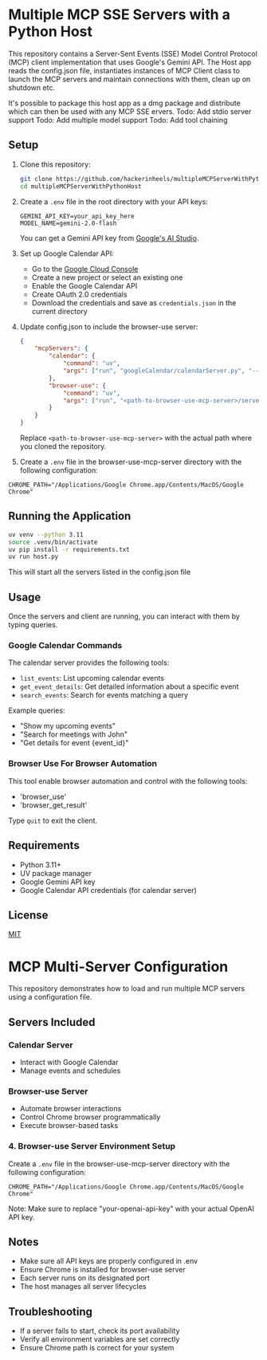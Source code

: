 # Multiple MCP SSE Servers with a Python Host
This repository contains a Server-Sent Events (SSE) Model Control Protocol (MCP) client implementation that uses Google's Gemini API.
The Host app reads the config.json file, instantiates instances of MCP Client class to launch the MCP servers and maintain connections with them, clean up on shutdown etc.

It's possible to package this host app as a dmg package and distribute which can then be used with any MCP SSE ervers. 
Todo: Add stdio server support
Todo: Add multiple model support
Todo: Add tool chaining


## Setup

1. Clone this repository:
   ```bash
   git clone https://github.com/hackerinheels/multipleMCPServerWithPythonHost.git
   cd multipleMCPServerWithPythonHost
   ```

2. Create a `.env` file in the root directory with your API keys:
   ```
   GEMINI_API_KEY=your_api_key_here
   MODEL_NAME=gemini-2.0-flash
   ```

   You can get a Gemini API key from [Google's AI Studio](https://makersuite.google.com/app/apikey).

3. Set up Google Calendar API:
   - Go to the [Google Cloud Console](https://console.cloud.google.com/)
   - Create a new project or select an existing one
   - Enable the Google Calendar API
   - Create OAuth 2.0 credentials
   - Download the credentials and save as `credentials.json` in the current directory

4. Update config.json to include the browser-use server:
   ```json
   {
       "mcpServers": {
           "calendar": {
               "command": "uv",
               "args": ["run", "googleCalendar/calendarServer.py", "--port", "8000"]
           },
           "browser-use": {
               "command": "uv",
               "args": ["run", "<path-to-browser-use-mcp-server>/server", "--port", "8006"]
           }
       }
   }
   ```
   Replace `<path-to-browser-use-mcp-server>` with the actual path where you cloned the repository.
5. Create a `.env` file in the browser-use-mcp-server directory with the following configuration:
```env
CHROME_PATH="/Applications/Google Chrome.app/Contents/MacOS/Google Chrome"
```

## Running the Application
```bash
uv venv --python 3.11
source .venv/bin/activate
uv pip install -r requirements.txt
uv run host.py
```
This will start all the servers listed in the config.json file

## Usage

Once the servers and client are running, you can interact with them by typing queries.


### Google Calendar Commands
The calendar server provides the following tools:
- `list_events`: List upcoming calendar events
- `get_event_details`: Get detailed information about a specific event
- `search_events`: Search for events matching a query

Example queries:
- "Show my upcoming events"
- "Search for meetings with John"
- "Get details for event {event_id}"

### Browser Use For Browser Automation
This tool enable browser automation and control with the following tools:
- 'browser_use'
- 'browser_get_result'

Type `quit` to exit the client.

## Requirements

- Python 3.11+
- UV package manager
- Google Gemini API key
- Google Calendar API credentials (for calendar server)

## License

[MIT](LICENSE)

# MCP Multi-Server Configuration

This repository demonstrates how to load and run multiple MCP servers using a configuration file.

## Servers Included

### Calendar Server
- Interact with Google Calendar
- Manage events and schedules

### Browser-use Server
- Automate browser interactions
- Control Chrome browser programmatically
- Execute browser-based tasks



### 4. Browser-use Server Environment Setup
Create a `.env` file in the browser-use-mcp-server directory with the following configuration:
```env
CHROME_PATH="/Applications/Google Chrome.app/Contents/MacOS/Google Chrome"
```
Note: Make sure to replace "your-openai-api-key" with your actual OpenAI API key.

## Notes
- Make sure all API keys are properly configured in .env
- Ensure Chrome is installed for browser-use server
- Each server runs on its designated port
- The host manages all server lifecycles

## Troubleshooting
- If a server fails to start, check its port availability
- Verify all environment variables are set correctly
- Ensure Chrome path is correct for your system 
